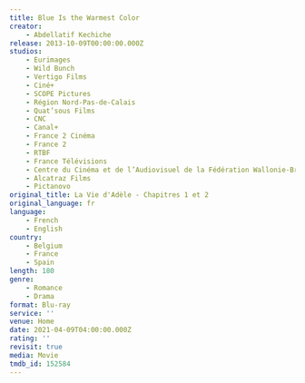 ```yaml
---
title: Blue Is the Warmest Color
creator:
    - Abdellatif Kechiche
release: 2013-10-09T00:00:00.000Z
studios:
    - Eurimages
    - Wild Bunch
    - Vertigo Films
    - Ciné+
    - SCOPE Pictures
    - Région Nord-Pas-de-Calais
    - Quat’sous Films
    - CNC
    - Canal+
    - France 2 Cinéma
    - France 2
    - RTBF
    - France Télévisions
    - Centre du Cinéma et de l’Audiovisuel de la Fédération Wallonie-Bruxelles
    - Alcatraz Films
    - Pictanovo
original_title: La Vie d'Adèle - Chapitres 1 et 2
original_language: fr
language:
    - French
    - English
country:
    - Belgium
    - France
    - Spain
length: 180
genre:
    - Romance
    - Drama
format: Blu-ray
service: ''
venue: Home
date: 2021-04-09T04:00:00.000Z
rating: ''
revisit: true
media: Movie
tmdb_id: 152584
---
```



